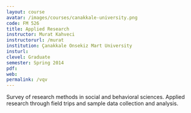 ```yaml
---
layout: course
avatar: /images/courses/canakkale-university.png
code: FM 526
title: Applied Research
instructor: Murat Kahveci
instructorurl: /murat
institution: Çanakkale Onsekiz Mart University
insturl:
clevel: Graduate
semester: Spring 2014
pdf:
web:
permalink: /vqv
---
```

Survey of research methods in social and behavioral sciences. Applied research through field trips and sample data collection and analysis.

